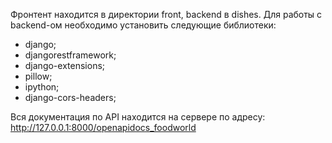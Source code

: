 Фронтент находится в директории front, backend в dishes.
Для работы с backend-ом необходимо установить следующие библиотеки:
- django;
- djangorestframework;
- django-extensions;
- pillow;
- ipython;
- django-cors-headers;

Вся документация по API находится на сервере по адресу: http://127.0.0.1:8000/openapidocs_foodworld